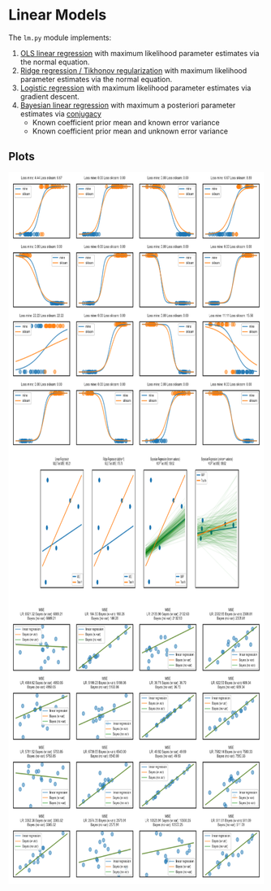 # Linear Models
The `lm.py` module implements:

1. [OLS linear regression](https://en.wikipedia.org/wiki/Ordinary_least_squares) with maximum likelihood parameter estimates via the normal equation.
2. [Ridge regression / Tikhonov regularization](https://en.wikipedia.org/wiki/Tikhonov_regularization)
   with maximum likelihood parameter estimates via the normal equation.
2. [Logistic regression](https://en.wikipedia.org/wiki/Logistic_regression) with maximum likelihood parameter estimates via gradient descent.
3. [Bayesian linear regression](https://en.wikipedia.org/wiki/Bayesian_linear_regression) with maximum a posteriori parameter estimates via [conjugacy](https://en.wikipedia.org/wiki/Conjugate_prior#Table_of_conjugate_distributions)
    - Known coefficient prior mean and known error variance
    - Known coefficient prior mean and unknown error variance

## Plots
<p align="center">
<img src="img/plot_logistic.png" align='center' height="550" />

<img src="img/plot_bayes.png" align='center' height="300" />

<img src="img/plot_regression.png" align='center' height="550" />
</p>
